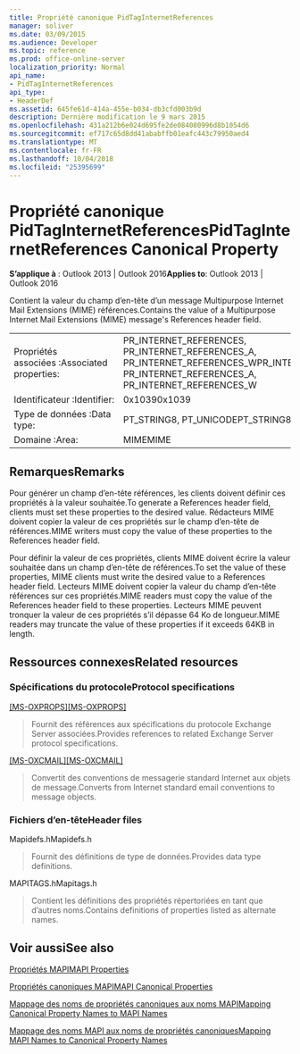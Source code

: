 ```yaml
---
title: Propriété canonique PidTagInternetReferences
manager: soliver
ms.date: 03/09/2015
ms.audience: Developer
ms.topic: reference
ms.prod: office-online-server
localization_priority: Normal
api_name:
- PidTagInternetReferences
api_type:
- HeaderDef
ms.assetid: 645fe61d-414a-455e-b034-db3cfd003b9d
description: Dernière modification le 9 mars 2015
ms.openlocfilehash: 431a212b6e024d695fe2de084080996d8b1054d6
ms.sourcegitcommit: ef717c65d8dd41ababffb01eafc443c79950aed4
ms.translationtype: MT
ms.contentlocale: fr-FR
ms.lasthandoff: 10/04/2018
ms.locfileid: "25395699"
---
```

# <a name="pidtaginternetreferences-canonical-property"></a><span data-ttu-id="3b510-103">Propriété canonique PidTagInternetReferences</span><span class="sxs-lookup"><span data-stu-id="3b510-103">PidTagInternetReferences Canonical Property</span></span>

  
  
<span data-ttu-id="3b510-104">**S’applique à** : Outlook 2013 | Outlook 2016</span><span class="sxs-lookup"><span data-stu-id="3b510-104">**Applies to**: Outlook 2013 | Outlook 2016</span></span> 
  
<span data-ttu-id="3b510-105">Contient la valeur du champ d’en-tête d’un message Multipurpose Internet Mail Extensions (MIME) références.</span><span class="sxs-lookup"><span data-stu-id="3b510-105">Contains the value of a Multipurpose Internet Mail Extensions (MIME) message's References header field.</span></span>
  
|||
|:-----|:-----|
|<span data-ttu-id="3b510-106">Propriétés associées :</span><span class="sxs-lookup"><span data-stu-id="3b510-106">Associated properties:</span></span>  <br/> |<span data-ttu-id="3b510-107">PR_INTERNET_REFERENCES, PR_INTERNET_REFERENCES_A, PR_INTERNET_REFERENCES_W</span><span class="sxs-lookup"><span data-stu-id="3b510-107">PR_INTERNET_REFERENCES, PR_INTERNET_REFERENCES_A, PR_INTERNET_REFERENCES_W</span></span>  <br/> |
|<span data-ttu-id="3b510-108">Identificateur :</span><span class="sxs-lookup"><span data-stu-id="3b510-108">Identifier:</span></span>  <br/> |<span data-ttu-id="3b510-109">0x1039</span><span class="sxs-lookup"><span data-stu-id="3b510-109">0x1039</span></span>  <br/> |
|<span data-ttu-id="3b510-110">Type de données :</span><span class="sxs-lookup"><span data-stu-id="3b510-110">Data type:</span></span>  <br/> |<span data-ttu-id="3b510-111">PT_STRING8, PT_UNICODE</span><span class="sxs-lookup"><span data-stu-id="3b510-111">PT_STRING8, PT_UNICODE</span></span>  <br/> |
|<span data-ttu-id="3b510-112">Domaine :</span><span class="sxs-lookup"><span data-stu-id="3b510-112">Area:</span></span>  <br/> |<span data-ttu-id="3b510-113">MIME</span><span class="sxs-lookup"><span data-stu-id="3b510-113">MIME</span></span>  <br/> |
   
## <a name="remarks"></a><span data-ttu-id="3b510-114">Remarques</span><span class="sxs-lookup"><span data-stu-id="3b510-114">Remarks</span></span>

<span data-ttu-id="3b510-115">Pour générer un champ d’en-tête références, les clients doivent définir ces propriétés à la valeur souhaitée.</span><span class="sxs-lookup"><span data-stu-id="3b510-115">To generate a References header field, clients must set these properties to the desired value.</span></span> <span data-ttu-id="3b510-116">Rédacteurs MIME doivent copier la valeur de ces propriétés sur le champ d’en-tête de références.</span><span class="sxs-lookup"><span data-stu-id="3b510-116">MIME writers must copy the value of these properties to the References header field.</span></span>
  
<span data-ttu-id="3b510-117">Pour définir la valeur de ces propriétés, clients MIME doivent écrire la valeur souhaitée dans un champ d’en-tête de références.</span><span class="sxs-lookup"><span data-stu-id="3b510-117">To set the value of these properties, MIME clients must write the desired value to a References header field.</span></span> <span data-ttu-id="3b510-118">Lecteurs MIME doivent copier la valeur du champ d’en-tête références sur ces propriétés.</span><span class="sxs-lookup"><span data-stu-id="3b510-118">MIME readers must copy the value of the References header field to these properties.</span></span> <span data-ttu-id="3b510-119">Lecteurs MIME peuvent tronquer la valeur de ces propriétés s’il dépasse 64 Ko de longueur.</span><span class="sxs-lookup"><span data-stu-id="3b510-119">MIME readers may truncate the value of these properties if it exceeds 64KB in length.</span></span>
  
## <a name="related-resources"></a><span data-ttu-id="3b510-120">Ressources connexes</span><span class="sxs-lookup"><span data-stu-id="3b510-120">Related resources</span></span>

### <a name="protocol-specifications"></a><span data-ttu-id="3b510-121">Spécifications du protocole</span><span class="sxs-lookup"><span data-stu-id="3b510-121">Protocol specifications</span></span>

<span data-ttu-id="3b510-122">[[MS-OXPROPS]](https://msdn.microsoft.com/library/f6ab1613-aefe-447d-a49c-18217230b148%28Office.15%29.aspx)</span><span class="sxs-lookup"><span data-stu-id="3b510-122">[[MS-OXPROPS]](https://msdn.microsoft.com/library/f6ab1613-aefe-447d-a49c-18217230b148%28Office.15%29.aspx)</span></span>
  
> <span data-ttu-id="3b510-123">Fournit des références aux spécifications du protocole Exchange Server associées.</span><span class="sxs-lookup"><span data-stu-id="3b510-123">Provides references to related Exchange Server protocol specifications.</span></span>
    
<span data-ttu-id="3b510-124">[[MS-OXCMAIL]](https://msdn.microsoft.com/library/b60d48db-183f-4bf5-a908-f584e62cb2d4%28Office.15%29.aspx)</span><span class="sxs-lookup"><span data-stu-id="3b510-124">[[MS-OXCMAIL]](https://msdn.microsoft.com/library/b60d48db-183f-4bf5-a908-f584e62cb2d4%28Office.15%29.aspx)</span></span>
  
> <span data-ttu-id="3b510-125">Convertit des conventions de messagerie standard Internet aux objets de message.</span><span class="sxs-lookup"><span data-stu-id="3b510-125">Converts from Internet standard email conventions to message objects.</span></span>
    
### <a name="header-files"></a><span data-ttu-id="3b510-126">Fichiers d’en-tête</span><span class="sxs-lookup"><span data-stu-id="3b510-126">Header files</span></span>

<span data-ttu-id="3b510-127">Mapidefs.h</span><span class="sxs-lookup"><span data-stu-id="3b510-127">Mapidefs.h</span></span>
  
> <span data-ttu-id="3b510-128">Fournit des définitions de type de données.</span><span class="sxs-lookup"><span data-stu-id="3b510-128">Provides data type definitions.</span></span>
    
<span data-ttu-id="3b510-129">MAPITAGS.h</span><span class="sxs-lookup"><span data-stu-id="3b510-129">Mapitags.h</span></span>
  
> <span data-ttu-id="3b510-130">Contient les définitions des propriétés répertoriées en tant que d’autres noms.</span><span class="sxs-lookup"><span data-stu-id="3b510-130">Contains definitions of properties listed as alternate names.</span></span>
    
## <a name="see-also"></a><span data-ttu-id="3b510-131">Voir aussi</span><span class="sxs-lookup"><span data-stu-id="3b510-131">See also</span></span>



[<span data-ttu-id="3b510-132">Propriétés MAPI</span><span class="sxs-lookup"><span data-stu-id="3b510-132">MAPI Properties</span></span>](mapi-properties.md)
  
[<span data-ttu-id="3b510-133">Propriétés canoniques MAPI</span><span class="sxs-lookup"><span data-stu-id="3b510-133">MAPI Canonical Properties</span></span>](mapi-canonical-properties.md)
  
[<span data-ttu-id="3b510-134">Mappage des noms de propriétés canoniques aux noms MAPI</span><span class="sxs-lookup"><span data-stu-id="3b510-134">Mapping Canonical Property Names to MAPI Names</span></span>](mapping-canonical-property-names-to-mapi-names.md)
  
[<span data-ttu-id="3b510-135">Mappage des noms MAPI aux noms de propriétés canoniques</span><span class="sxs-lookup"><span data-stu-id="3b510-135">Mapping MAPI Names to Canonical Property Names</span></span>](mapping-mapi-names-to-canonical-property-names.md)

